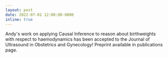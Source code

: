 ```yaml
---
layout: post
date: 2022-07-01 12:00:00-0000
inline: true
---
```


Andy's work on applying Causal Inference to reason about birthweights with respect to haemodynamics has been accepted to the Journal of Ultrasound in Obstetrics and Gynecology! Preprint available in publications page.